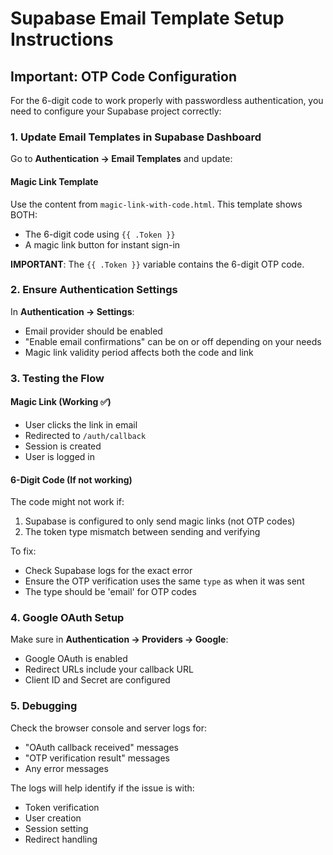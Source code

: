 # Supabase Email Template Setup Instructions

## Important: OTP Code Configuration

For the 6-digit code to work properly with passwordless authentication, you need to configure your Supabase project correctly:

### 1. Update Email Templates in Supabase Dashboard

Go to **Authentication → Email Templates** and update:

#### Magic Link Template
Use the content from `magic-link-with-code.html`. This template shows BOTH:
- The 6-digit code using `{{ .Token }}`
- A magic link button for instant sign-in

**IMPORTANT**: The `{{ .Token }}` variable contains the 6-digit OTP code.

### 2. Ensure Authentication Settings

In **Authentication → Settings**:
- Email provider should be enabled
- "Enable email confirmations" can be on or off depending on your needs
- Magic link validity period affects both the code and link

### 3. Testing the Flow

#### Magic Link (Working ✅)
- User clicks the link in email
- Redirected to `/auth/callback`
- Session is created
- User is logged in

#### 6-Digit Code (If not working)
The code might not work if:
1. Supabase is configured to only send magic links (not OTP codes)
2. The token type mismatch between sending and verifying

To fix:
- Check Supabase logs for the exact error
- Ensure the OTP verification uses the same `type` as when it was sent
- The type should be 'email' for OTP codes

### 4. Google OAuth Setup

Make sure in **Authentication → Providers → Google**:
- Google OAuth is enabled
- Redirect URLs include your callback URL
- Client ID and Secret are configured

### 5. Debugging

Check the browser console and server logs for:
- "OAuth callback received" messages
- "OTP verification result" messages
- Any error messages

The logs will help identify if the issue is with:
- Token verification
- User creation
- Session setting
- Redirect handling